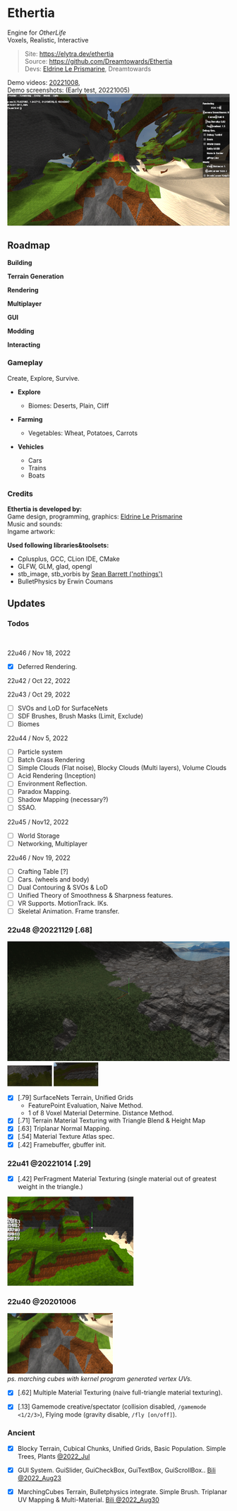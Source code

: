 # Ethertia

Engine for _OtherLife_  
Voxels, Realistic, Interactive

[comment]: <> (Minecraft<sup>Freedom</sup> + GTAV<sup>Detail</sup> + VRChat<sup>Interaction</sup>)

> Site: https://elytra.dev/ethertia  
> Source: https://github.com/Dreamtowards/Ethertia <!--`src/ethertia/client/Ethertia.h`-->    
> Devs: [Eldrine Le Prismarine](https://elytra.dev/~pris), Dreamtowards


Demo videos:
[20221008](),  
Demo screenshots: (Early test, 20221005)
![snap1](src/assets/elytra/site/eth/res/demo-s1.png)


## Roadmap

**Building**

**Terrain Generation**

**Rendering**

**Multiplayer**

**GUI**

**Modding**

**Interacting**

### Gameplay

Create, Explore, Survive.

- **Explore**
  - Biomes: Deserts, Plain, Cliff
  
- **Farming**
  - Vegetables: Wheat, Potatoes, Carrots
  
- **Vehicles**
  - Cars
  - Trains
  - Boats


### Credits

__Ethertia is developed by:__  
Game design, programming, graphics: [Eldrine Le Prismarine]()  
Music and sounds:  
Ingame artwork: 

__Used following libraries&toolsets:__  
- Cplusplus, GCC, CLion IDE, CMake
- GLFW, GLM, glad, opengl
- stb_image, stb_vorbis by [Sean Barrett ('nothings')](http://nothings.org)
- BulletPhysics by Erwin Coumans



## Updates

### Todos

<br>

22u46 / Nov 18, 2022

- [x] Deferred Rendering.



22u42 / Oct 22, 2022

22u43 / Oct 29, 2022

- [ ] SVOs and LoD for SurfaceNets
- [ ] SDF Brushes, Brush Masks (Limit, Exclude)
- [ ] Biomes

22u44 / Nov 5, 2022

- [ ] Particle system
- [ ] Batch Grass Rendering
- [ ] Simple Clouds (Flat noise), Blocky Clouds (Multi layers), Volume Clouds
- [ ] Acid Rendering (Inception)
- [ ] Environment Reflection.
- [ ] Paradox Mapping.
- [ ] Shadow Mapping (necessary?)
- [ ] SSAO.

22u45 / Nov12, 2022

- [ ] World Storage
- [ ] Networking, Multiplayer

22u46 / Nov 19, 2022

- [ ] Crafting Table [?]
- [ ] Cars. (wheels and body)
- [ ] Dual Contouring & SVOs & LoD
- [ ] Unified Theory of Smoothness & Sharpness features.
- [ ] VR Supports. MotionTrack. IKs.
- [ ] Skeletal Animation. Frame transfer.

### 22u48 @20221129 [.68]

![note](saves/_figures/fig-221129-p2.png)
<img src="saves/_figures/fig-221129-p3.png" style="width: 20%">
<img src="saves/_figures/fig-221129-sn-mtl.png" style="width: 20%">

- [x] [.79] SurfaceNets Terrain, Unified Grids
  - FeaturePoint Evaluation, Naive Method.
  - 1 of 8 Voxel Material Determine. Distance Method.
- [x] [.71] Terrain Material Texturing with Triangle Blend & Height Map
- [x] [.63] Triplanar Normal Mapping.
- [x] [.54] Material Texture Atlas spec.
- [x] [.42] Framebuffer, gbuffer init.

### 22u41 @20221014 [.29]

- [x] [.42] PerFragment Material Texturing (single material out of greatest weight in the triangle.)

![note](saves/_figures/fig-221014-mtltex-maxweight.png)  

### 22u40 @20201006

![note](saves/_figures/fig-221006-mtltex-fulltriangle.png)  
_ps. marching cubes with kernel program generated vertex UVs._

- [x] [.62] Multiple Material Texturing (naive full-triangle material texturing).  
- [x] [.13] Gamemode creative/spectator (collision disabled, `/gamemode <1/2/3>`), Flying mode (gravity disable, `/fly [on/off]`).



### Ancient

- [x] Blocky Terrain, Cubical Chunks, Unified Grids, Basic Population. Simple Trees, Plants [@2022_Jul](https://www.youtube.com/watch?v=xDwgZkYrPm8&t=14s)
- [x] GUI System. GuiSlider, GuiCheckBox, GuiTextBox, GuiScrollBox.. [Bili @2022_Aug23](https://www.bilibili.com/video/BV1yU4y1k7EU)
- [x] MarchingCubes Terrain, Bulletphysics integrate. Simple Brush. Triplanar UV Mapping & Multi-Material. [Bili @2022_Aug30](https://www.bilibili.com/video/BV1JB4y1G7np)



### 

<!--

[Tutorial, Discussion, Questions; Multiplayer, Mods, Redstone]
Topic (Mods, Survival, Dev) / Type (Tutorial, Discussions, Questions)



Forum
- _Comprehensive Discussion_
  - Official News
  - Gameplay Discussions
  - Development Discussions
    - Software & Tools
  - Conferences
- Maps
- Mods
  - Resourcepacks
  - Shaderpacks
- Servers
- Avatars
- Modpacks

-->